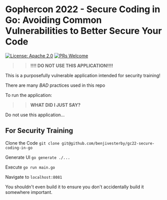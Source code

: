 # Gophercon 2022 - Secure Coding in Go: Avoiding Common Vulnerabilities to Better Secure Your Code

[![License: Apache 2.0](https://img.shields.io/badge/license-Apache-blue.svg)](https://opensource.org/licenses/Apache-2.0)
[![PRs Welcome](https://img.shields.io/badge/PRs-welcome-brightgreen.svg)](http://makeapullrequest.com)

>>**!!!! DO NOT USE THIS APPLICATION!!!!**

This is a purposefully vulnerable application intended for security training!

There are many *BAD* practices used in this repo

To run the application:

>>**WHAT DID I JUST SAY?**

Do not use this application...

## For Security Training

Clone the Code `git clone git@github.com/benjivesterby/gc22-secure-coding-in-go`

Generate UI `go generate ./...`

Execute `go run main.go`

Navigate to `localhost:8081`

You shouldn't even build it to ensure you don't accidentally build it
somewhere important.
